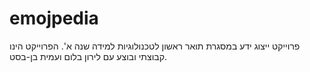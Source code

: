 # emojpedia
פרוייקט ייצוג ידע במסגרת תואר ראשון לטכנולוגיות למידה שנה א'.
הפרוייקט הינו קבוצתי ובוצע עם לירון בלום ועמית בן-בסט.
